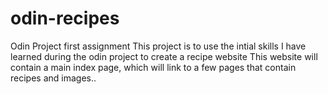 # odin-recipes
Odin Project first assignment
This project is to use the intial skills I have learned during the odin project to create a recipe website
This website will contain a main index page, which will link to a few pages that contain recipes and images..